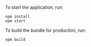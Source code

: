 

To start the application, run:
```
npm install
npm start
```


To build the bundle for production, run:
```
npm build
```


